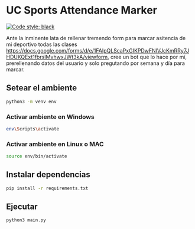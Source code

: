 # UC Sports Attendance Marker

<a href="https://github.com/psf/black"><img alt="Code style: black" src="https://img.shields.io/badge/code%20style-black-000000.svg"></a>

Ante la inminente lata de rellenar tremendo form para marcar asitencia de mi deportivo todas las clases <https://docs.google.com/forms/d/e/1FAIpQLScaPxGIKPDwFNlVJcKmRRy7JHDUKQExt1fbrsIMvhwxJWt3kA/viewform>, cree un bot que lo hace por mí, prerellenando datos del usuario y solo pregutando por semana y día para marcar.

## Setear el ambiente

```bash
python3 -m venv env
```

### Activar ambiente en Windows

```bash
env\Scripts\activate
```

### Activar ambiente en Linux o MAC

```bash
source env/bin/activate
```

## Instalar dependencias

```bash
pip install -r requirements.txt
```

## Ejecutar


```bash
python3 main.py
```
